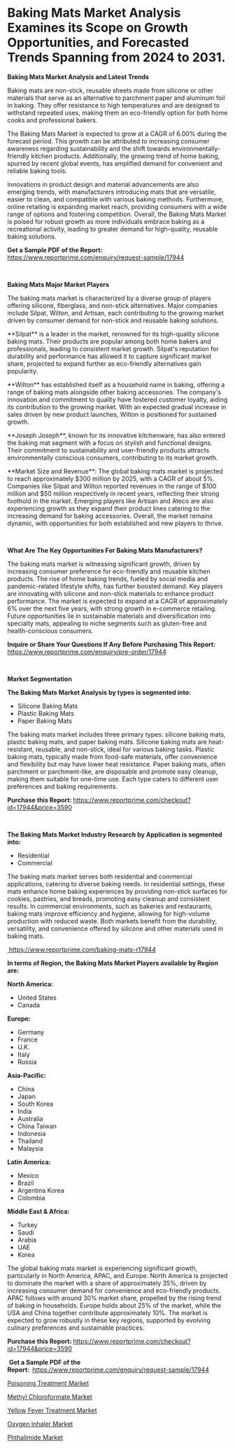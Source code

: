 <p><h1>Baking Mats Market Analysis Examines its Scope on Growth Opportunities, and Forecasted Trends Spanning from 2024 to 2031.</h1></p><p><strong>Baking Mats Market Analysis and Latest Trends</strong></p>
<p><p>Baking mats are non-stick, reusable sheets made from silicone or other materials that serve as an alternative to parchment paper and aluminum foil in baking. They offer resistance to high temperatures and are designed to withstand repeated uses, making them an eco-friendly option for both home cooks and professional bakers. </p><p>The Baking Mats Market is expected to grow at a CAGR of 6.00% during the forecast period. This growth can be attributed to increasing consumer awareness regarding sustainability and the shift towards environmentally-friendly kitchen products. Additionally, the growing trend of home baking, spurred by recent global events, has amplified demand for convenient and reliable baking tools. </p><p>Innovations in product design and material advancements are also emerging trends, with manufacturers introducing mats that are versatile, easier to clean, and compatible with various baking methods. Furthermore, online retailing is expanding market reach, providing consumers with a wide range of options and fostering competition. Overall, the Baking Mats Market is poised for robust growth as more individuals embrace baking as a recreational activity, leading to greater demand for high-quality, reusable baking solutions.</p></p>
<p><strong>Get a Sample PDF of the Report:&nbsp;</strong> <a href="https://www.reportprime.com/enquiry/request-sample/17944?utm_campaign=1133&utm_medium=2&utm_source=Github&utm_content=ia&utm_term=20112024&utm_id=baking-mats">https://www.reportprime.com/enquiry/request-sample/17944</a></p>
<p>&nbsp;</p>
<p><strong>Baking Mats Major Market Players</strong></p>
<p><p>The baking mats market is characterized by a diverse group of players offering silicone, fiberglass, and non-stick alternatives. Major companies include Silpat, Wilton, and Artisan, each contributing to the growing market driven by consumer demand for non-stick and reusable baking solutions. </p><p>**Silpat** is a leader in the market, renowned for its high-quality silicone baking mats. Their products are popular among both home bakers and professionals, leading to consistent market growth. Silpat's reputation for durability and performance has allowed it to capture significant market share, projected to expand further as eco-friendly alternatives gain popularity.</p><p>**Wilton** has established itself as a household name in baking, offering a range of baking mats alongside other baking accessories. The company's innovation and commitment to quality have fostered customer loyalty, aiding its contribution to the growing market. With an expected gradual increase in sales driven by new product launches, Wilton is positioned for sustained growth.</p><p>**Joseph Joseph**, known for its innovative kitchenware, has also entered the baking mat segment with a focus on stylish and functional designs. Their commitment to sustainability and user-friendly products attracts environmentally conscious consumers, contributing to its market growth.</p><p>**Market Size and Revenue**: The global baking mats market is projected to reach approximately $300 million by 2025, with a CAGR of about 5%. Companies like Silpat and Wilton reported revenues in the range of $100 million and $50 million respectively in recent years, reflecting their strong foothold in the market. Emerging players like Artisan and Ateco are also experiencing growth as they expand their product lines catering to the increasing demand for baking accessories. Overall, the market remains dynamic, with opportunities for both established and new players to thrive.</p></p>
<p>&nbsp;</p>
<p><strong>What Are The Key Opportunities For Baking Mats Manufacturers?</strong></p>
<p><p>The baking mats market is witnessing significant growth, driven by increasing consumer preference for eco-friendly and reusable kitchen products. The rise of home baking trends, fueled by social media and pandemic-related lifestyle shifts, has further boosted demand. Key players are innovating with silicone and non-stick materials to enhance product performance. The market is expected to expand at a CAGR of approximately 6% over the next five years, with strong growth in e-commerce retailing. Future opportunities lie in sustainable materials and diversification into specialty mats, appealing to niche segments such as gluten-free and health-conscious consumers.</p></p>
<p><strong>Inquire or Share Your Questions If Any Before Purchasing This Report:</strong> <a href="https://www.reportprime.com/enquiry/pre-order/17944?utm_campaign=1133&utm_medium=2&utm_source=Github&utm_content=ia&utm_term=20112024&utm_id=baking-mats">https://www.reportprime.com/enquiry/pre-order/17944</a></p>
<p>&nbsp;</p>
<p><strong>Market Segmentation</strong></p>
<p><strong>The Baking Mats Market Analysis by types is segmented into:</strong></p>
<p><ul><li>Silicone Baking Mats</li><li>Plastic Baking Mats</li><li>Paper Baking Mats</li></ul></p>
<p><p>The baking mats market includes three primary types: silicone baking mats, plastic baking mats, and paper baking mats. Silicone baking mats are heat-resistant, reusable, and non-stick, ideal for various baking tasks. Plastic baking mats, typically made from food-safe materials, offer convenience and flexibility but may have lower heat resistance. Paper baking mats, often parchment or parchment-like, are disposable and promote easy cleanup, making them suitable for one-time use. Each type caters to different user preferences and baking requirements.</p></p>
<p><strong>Purchase this Report:&nbsp;</strong><a href="https://www.reportprime.com/checkout?id=17944&price=3590&utm_campaign=1133&utm_medium=2&utm_source=Github&utm_content=ia&utm_term=20112024&utm_id=baking-mats">https://www.reportprime.com/checkout?id=17944&price=3590</a></p>
<p>&nbsp;</p>
<p><strong>The Baking Mats Market Industry Research by Application is segmented into:</strong></p>
<p><ul><li>Residential</li><li>Commercial</li></ul></p>
<p><p>The baking mats market serves both residential and commercial applications, catering to diverse baking needs. In residential settings, these mats enhance home baking experiences by providing non-stick surfaces for cookies, pastries, and breads, promoting easy cleanup and consistent results. In commercial environments, such as bakeries and restaurants, baking mats improve efficiency and hygiene, allowing for high-volume production with reduced waste. Both markets benefit from the durability, versatility, and convenience offered by silicone and other materials used in baking mats.</p></p>
<p><a href="https://www.reportprime.com/baking-mats-r17944?utm_campaign=1133&utm_medium=2&utm_source=Github&utm_content=ia&utm_term=20112024&utm_id=baking-mats">&nbsp;https://www.reportprime.com/baking-mats-r17944</a></p>
<p><strong>In terms of Region, the Baking Mats Market Players available by Region are:</strong></p>
<p>
    <p> <strong> North America: </strong>
        <ul>
            <li>United States</li>
            <li>Canada</li>
        </ul>
        </p> 
    <p> <strong> Europe: </strong>
        <ul>
            <li>Germany</li>
            <li>France</li>
            <li>U.K.</li>
            <li>Italy</li>
            <li>Russia</li>
        </ul>
        </p> 
    <p> <strong> Asia-Pacific: </strong>
        <ul>
            <li>China</li>
            <li>Japan</li>
            <li>South Korea</li>
            <li>India</li>
            <li>Australia</li>
            <li>China Taiwan</li>
            <li>Indonesia</li>
            <li>Thailand</li>
            <li>Malaysia</li>
        </ul>
        </p> 
    <p> <strong> Latin America: </strong>
        <ul>
            <li>Mexico</li>
            <li>Brazil</li>
            <li>Argentina Korea</li>
            <li>Colombia</li>
        </ul>
        </p> 
    <p> <strong> Middle East & Africa: </strong>
        <ul>
            <li>Turkey</li>
            <li>Saudi</li>
            <li>Arabia</li>
            <li>UAE</li>
            <li>Korea</li>
        </ul>
    </p>
    </p>
<p><p>The global baking mats market is experiencing significant growth, particularly in North America, APAC, and Europe. North America is projected to dominate the market with a share of approximately 35%, driven by increasing consumer demand for convenience and eco-friendly products. APAC follows with around 30% market share, propelled by the rising trend of baking in households. Europe holds about 25% of the market, while the USA and China together contribute approximately 10%. The market is expected to grow robustly in these key regions, supported by evolving culinary preferences and sustainable practices.</p></p>
<p><strong>Purchase this Report: </strong><a href="https://www.reportprime.com/checkout?id=17944&price=3590&utm_campaign=1133&utm_medium=2&utm_source=Github&utm_content=ia&utm_term=20112024&utm_id=baking-mats">https://www.reportprime.com/checkout?id=17944&price=3590</a></p>
<p>&nbsp;<strong>Get a Sample PDF of the Report:&nbsp;&nbsp;</strong><a href="https://www.reportprime.com/enquiry/request-sample/17944?utm_campaign=1133&utm_medium=2&utm_source=Github&utm_content=ia&utm_term=20112024&utm_id=baking-mats">https://www.reportprime.com/enquiry/request-sample/17944</a></p>
<p><strong></strong></p>
<p><p><a href="https://issuu.com/reportprime-2/docs/poisoning-treatment-market-size-203_65f821e9753920?utm_campaign=1133&utm_medium=2&utm_source=Github&utm_content=ia&utm_term=20112024&utm_id=baking-mats">Poisoning Treatment Market</a></p><p><a href="https://www.linkedin.com/pulse/analyzing-methyl-chloroformate-market-dynamics-growth-drivers-vftde?utm_campaign=1133&utm_medium=2&utm_source=Github&utm_content=ia&utm_term=20112024&utm_id=baking-mats">Methyl Chloroformate Market</a></p><p><a href="https://issuu.com/reportprime-2/docs/yellow-fever-treatment-market-size-_84fcd594029425?utm_campaign=1133&utm_medium=2&utm_source=Github&utm_content=ia&utm_term=20112024&utm_id=baking-mats">Yellow Fever Treatment Market</a></p><p><a href="https://github.com/WillieWoodard/Market-Research-Report-List-7/blob/main/oxygen-inhaler-market.md?utm_campaign=1133&utm_medium=2&utm_source=Github&utm_content=ia&utm_term=20112024&utm_id=baking-mats">Oxygen Inhaler Market</a></p><p><a href="https://www.linkedin.com/pulse/phthalimide-landscape-product-spectrum-market-trajectories-2024-2031-omxqe?utm_campaign=1133&utm_medium=2&utm_source=Github&utm_content=ia&utm_term=20112024&utm_id=baking-mats">Phthalimide Market</a></p></p>